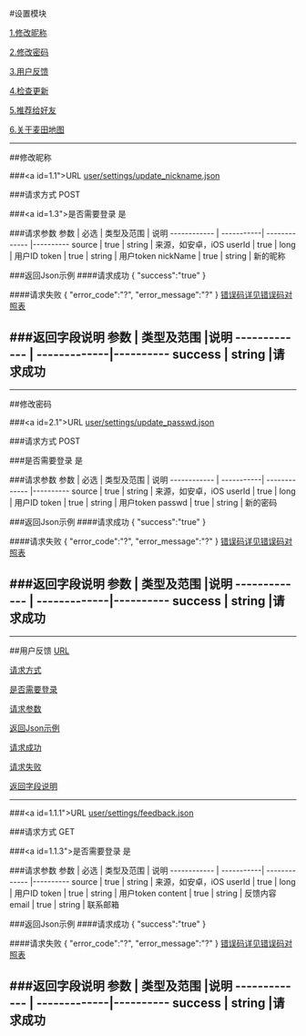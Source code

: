 #设置模块

[1.修改昵称](#1)

[2.修改密码](#2)

[3.用户反馈](#3)

[4.检查更新](#3)

[5.推荐给好友](#4)

[6.关于麦田地图](#5)

---
##<a id="1">修改昵称</a>

###<a id=1.1">URL</a>
[user/settings/update_nickname.json](http://api.maitian.com/v1/user/settings/update_nickname.json)

###<a id="1.2">请求方式</a>
POST

###<a id=1.3">是否需要登录</a>
是

###<a id="1.4">请求参数</a>
     参数    | 必选 			| 类型及范围    | 说明
------------ | -----------| ------------- |---------- 
source		| true		| string        | 来源，如安卓，iOS
userId  	| true		| long          | 用户ID
token		| true		| string        | 用户token
nickName	| true		| string	| 新的昵称

###<a id="1.5">返回Json示例</a>
####<a id="1.5.1">请求成功</a>
	{
		"success":"true"
	}

####<a id="1.5.2">请求失败</a>
	{
		"error_code":"?",
		"error_message":"?"
	}
[错误码详见错误码对照表](错误码对照表.md)

###<a id="1.1.6">返回字段说明</a>
     参数     	| 类型及范围     |说明
------------- 	| -------------|---------- 
success		| string       |请求成功
---


---
##<a id="2">修改密码</a>

###<a id=2.1">URL</a>
[user/settings/update_passwd.json](http://api.maitian.com/v1/user/settings/update_passwd.json)

###<a id="2.2">请求方式</a>
POST

###<a id="2.3">是否需要登录</a>
是

###<a id="1.1.4">请求参数</a>
     参数    | 必选 			| 类型及范围    | 说明
------------ | -----------| ------------- |---------- 
source		| true		| string        | 来源，如安卓，iOS
userId  	| true		| long          | 用户ID
token		| true		| string        | 用户token
passwd		| true		| string	| 新的密码

###<a id="1.1.5">返回Json示例</a>
####<a id="1.1.5.1">请求成功</a>
	{
		"success":"true"
	}

####<a id="1.1.5.2">请求失败</a>
	{
		"error_code":"?",
		"error_message":"?"
	}
[错误码详见错误码对照表](错误码对照表.md)

###<a id="1.1.6">返回字段说明</a>
     参数     	| 类型及范围     |说明
------------- 	| -------------|---------- 
success		| string       |请求成功
---


---
##<a id="1">用户反馈</a>
[URL](#1.1.1)

[请求方式](#1.1.2)

[是否需要登录](#1.1.3)

[请求参数](#1.1.4)

[返回Json示例](#1.1.5)

[请求成功](#1.1.5.1)

[请求失败](#1.1.5.2)

[返回字段说明](#1.1.6)

-------

###<a id=1.1.1">URL</a>
[user/settings/feedback.json](http://api.maitian.com/v1/user/settings/feedback.json)

###<a id="1.1.2">请求方式</a>
GET

###<a id=1.1.3">是否需要登录</a>
是

###<a id="1.1.4">请求参数</a>
     参数    | 必选 			| 类型及范围    | 说明
------------ | -----------| ------------- |---------- 
source		| true		| string        | 来源，如安卓，iOS
userId  	| true		| long          | 用户ID
token		| true		| string        | 用户token
content		| true		| string	| 反馈内容
email		| true		| string	| 联系邮箱

###<a id="1.1.5">返回Json示例</a>
####<a id="1.1.5.1">请求成功</a>
	{
		"success":"true"
	}

####<a id="1.1.5.2">请求失败</a>
	{
		"error_code":"?",
		"error_message":"?"
	}
[错误码详见错误码对照表](错误码对照表.md)

###<a id="1.1.6">返回字段说明</a>
     参数     	| 类型及范围     |说明
------------- 	| -------------|---------- 
success		| string       |请求成功
---

